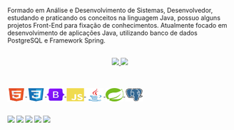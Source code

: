 

<p>Formado em Análise e Desenvolvimento de Sistemas, Desenvolvedor, estudando e praticando os conceitos na linguagem Java, possuo alguns projetos Front-End para fixação de conhecimentos. Atualmente focado em desenvolvimento de aplicações Java, utilizando banco de dados PostgreSQL e Framework Spring.</p>
</p><br/>

<div align="center">
  <a href="https://github.com/gilmoura82">
  <img height="180em" src="https://github-readme-stats.vercel.app/api?username=gilmoura82&show_icons=true&theme=dracula&include_all_commits=true&count_private=true"/>
  <img height="180em" src="https://github-readme-stats.vercel.app/api/top-langs/?username=gilmoura82&layout=compact&langs_count=7&theme=dracula"/>
</div>

##

<div style="display: inline_block"><br>
 
  <img align="center" alt="HTML" height="30" width="40" src="https://raw.githubusercontent.com/devicons/devicon/master/icons/html5/html5-original.svg">
  <img align="center" alt="CSS" height="30" width="40" src="https://raw.githubusercontent.com/devicons/devicon/master/icons/css3/css3-original.svg">
  <img align="center" alt="bootstrap" height="35" width="40" src="https://github.com/devicons/devicon/blob/master/icons/bootstrap/bootstrap-original.svg">
  <img align="center" alt="Js" height="30" width="40" src="https://raw.githubusercontent.com/devicons/devicon/master/icons/javascript/javascript-plain.svg">
  <img align="center" alt="Java" height="30" width="40" src="https://raw.githubusercontent.com/devicons/devicon/master/icons/java/java-original.svg">
  <img align="center" alt="spring" height="30" width="40" src="https://github.com/devicons/devicon/blob/master/icons/spring/spring-original.svg">
   <img align="center" alt="spring" height="30" width="40" src="https://github.com/devicons/devicon/blob/master/icons/postgresql/postgresql-original.svg">
  
</div>
  
  ##
 
<div> 

   <a href="https://gilmoura82.github.io/portifolio" target="_blank"><img src="https://img.shields.io/badge/website-000000?style=for-the-badge&logo=About.me&logoColor=white)" /></a>
  <a href = "mailto:gilmoura82@gmail.com"><img src="https://img.shields.io/badge/-Gmail-%23333?style=for-the-badge&logo=gmail&logoColor=white" target="_blank"></a>
  <a href="https://www.linkedin.com/in/gilmoura" target="_blank"><img src="https://img.shields.io/badge/-LinkedIn-%230077B5?style=for-the-badge&logo=linkedin&logoColor=white" target="_blank"></a> 
  <a href="https://api.whatsapp.com/send?phone=5521974225608&text=Entre%20Em%20Contato"><img src="https://img.shields.io/badge/WhatsApp-25D366?style=for-the-badge&logo=whatsapp&logoColor=white)" /></a>
  <a href="https://discord.com/channels/@me" target="_blank"><img src="https://img.shields.io/badge/Discord-7289DA?style=for-the-badge&logo=discord&logoColor=white" /></a>
 
  
 
</div>

 
 
 



